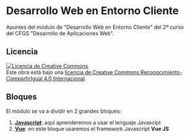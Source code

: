 # Desarrollo Web en Entorno Cliente
Apuntes del módulo de "Desarrollo Web en Entorno Cliente" del 2º curso del CFGS "Desarrollo de Aplicaciones Web".

## Licencia
<a rel="license" href="http://creativecommons.org/licenses/by-sa/4.0/"><img alt="Licencia de Creative Commons" style="border-width:0" src="https://i.creativecommons.org/l/by-sa/4.0/88x31.png" /></a><br />Este obra está bajo una <a rel="license" href="http://creativecommons.org/licenses/by-sa/4.0/">licencia de Creative Commons Reconocimiento-CompartirIgual 4.0 Internacional</a>.

## Bloques
El módulo se va a dividir en 2 grandes bloques:
1. **[Javascript](01-js)**: aquí aprenderemos a usar el lenguaje Javascipt
2. **[Vue](02-vue)**: en este bloque usaremos el framework Javascript **Vue JS**

